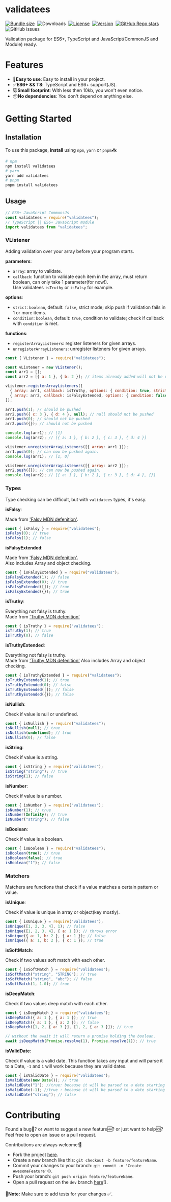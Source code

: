 # **validatees**

[![Bundle size](https://img.shields.io/bundlephobia/min/validatees/latest?style=for-the-badge&color=3178c6)](https://bundlephobia.com/package/validatees@latest)&nbsp;
![Downloads](https://img.shields.io/npm/dt/validatees?style=for-the-badge)&nbsp;
[![License](https://img.shields.io/npm/l/validatees?style=for-the-badge&color=efb103)](https://github.com/m10rten/validatees/blob/main/LICENSE)&nbsp;
[![Version](https://img.shields.io/npm/v/validatees?style=for-the-badge&color=cb3837&logo=npm)](https://www.npmjs.com/package/validatees)&nbsp;
[![GitHub Repo stars](https://img.shields.io/github/stars/m10rten/validatees?color=E9E9E9&logo=Github&style=for-the-badge)](https://www.github.com/m10rten/validatees)&nbsp;
![GitHub issues](https://img.shields.io/github/issues-raw/m10rten/validatees?label=issues&style=for-the-badge)

Validation package for ES6+, TypeScript and JavaScript(CommonJS and Module) ready.

# Features

- 🚀**Easy to use**: Easy to install in your project.
- ✅**ES6+ && TS**: TypeScript and ES6+ support(JS).
- 🐭**Small footprint**: With less then 10kb, you won't even notice.
- 📦**No dependencies**: You don't depend on anything else.

# Getting Started

## Installation

To use this package, **install** using `npm`, `yarn` or `pnpm`📥:

```bash
# npm
npm install validatees
# yarn
yarn add validatees
# pnpm
pnpm install validatees
```

## Usage

```js
// ES6+ JavaScript CommonsJs
const validatees = require("validatees");
// TypeScript || ES6+ JavaScript module
import validatees from "validatees";
```

### VListener

Adding validation over your array before your program starts.

**parameters**:

- `array`: array to validate.
- `callback`: function to validate each item in the array, must return boolean, can only take 1 parameter(for now!).  
 Use validatees `isTruthy` or `isFalsy` for example.
<!-- To Be Extended with callback array to validate even more! -->

**options**:

- `strict`: `boolean`, default: `false`, strict mode; skip push if validation fails in 1 or more items.
- `condition`: `boolean`, default: `true`, condition to validate; check if callback with `condition` is met.

**functions**:

- `registerArrayListeners`: register listeners for given arrays.
- `unregisterArrayListeners`: unregister listeners for given arrays.

```js
const { VListener } = require("validatees");

const vListener = new VListener();
const arr1 = [];
const arr2 = [{ a: 1 }, { b: 2 }]; // items already added will not be validated.

vListener.registerArrayListeners([
  { array: arr1, callback: isTruthy, options: { condition: true, strict: false } },
  { array: arr2, callback: isFalsyExtended, options: { condition: false } },
]);

arr1.push(1); // should be pushed
arr2.push({ c: 3 }, { d: 4 }, null); // null should not be pushed
arr1.push(0); // should not be pushed
arr2.push({}); // should not be pushed

console.log(arr1); // [1]
console.log(arr2); // [{ a: 1 }, { b: 2 }, { c: 3 }, { d: 4 }]

vListener.unregisterArrayListeners([{ array: arr1 }]);
arr1.push(0); // can now be pushed again.
console.log(arr1); // [1, 0]

vListener.unregisterArrayListeners([{ array: arr2 }]);
arr2.push({}); // can now be pushed again.
console.log(arr2); // [{ a: 1 }, { b: 2 }, { c: 3 }, { d: 4 }, {}]
```

### Types

Type checking can be difficult, but with `validatees` types, it's easy.

**isFalsy**:</br>

Made from ['Falsy MDN defenition'](https://developer.mozilla.org/en-US/docs/Glossary/Falsy).

```js
const { isFalsy } = require("validatees");
isFalsy(0); // true
isFalsy(1); // false
```

**isFalsyExtended**:</br>

Made from ['Falsy MDN defenition'](https://developer.mozilla.org/en-US/docs/Glossary/Falsy).</br>
Also includes Array and object checking.

```js
const { isFalsyExtended } = require("validatees");
isFalsyExtended(1); // false
isFalsyExtended(0); // true
isFalsyExtended([]); // true
isFalsyExtended({}); // true
```

**isTruthy**:</br>

Everything not falsy is truthy. </br>
Made from ['Truthy MDN defenition'](https://developer.mozilla.org/en-US/docs/Glossary/Truthy)

```js
const { isTruthy } = require("validatees");
isTruthy(1); // true
isTruthy(0); // false
```

**isTruthyExtended**:</br>

Everything not falsy is truthy. </br>
Made from ['Truthy MDN defenition'](https://developer.mozilla.org/en-US/docs/Glossary/Truthy)
Also includes Array and object checking.

```js
const { isTruthyExtended } = require("validatees");
isTruthyExtended(1); // true
isTruthyExtended(0); // false
isTruthyExtended([]); // false
isTruthyExtended({}); // false
```

**isNullish**:</br>

Check if value is null or undefined.

```js
const { isNullish } = require("validatees");
isNullish(null); // true
isNullish(undefined); // true
isNullish(0); // false
```

**isString**:</br>

Check if value is a string.

```js
const { isString } = require("validatees");
isString("string"); // true
isString(1); // false
```

**isNumber**:</br>

Check if value is a number.

```js
const { isNumber } = require("validatees");
isNumber(1); // true
isNumber(Infinity); // true
isNumber("string"); // false
```

**isBoolean**: </br>

Check if value is a boolean.

```js
const { isBoolean } = require("validatees");
isBoolean(true); // true
isBoolean(false); // true
isBoolean("1"); // false
```

### Matchers

Matchers are functions that check if a value matches a certain pattern or value.

**isUnique**:</br>

Check if value is unique in array or object(key mostly).

```js
const { isUnique } = require("validatees");
isUnique([1, 2, 3, 4], 1); // false
isUnique([1, 2, 3, 4], { a: 1 }); // throws error
isUnique({ a: 1, b: 2 }, { a: 1 }); // false
isUnique({ a: 1, b: 2 }, { c: 1 }); // true
```

**isSoftMatch**:</br>

Check if two values soft match with each other.

```js
const { isSoftMatch } = require("validatees");
isSoftMatch("string", "STRING"); // true
isSoftMatch("string", "abc"); // false
isSoftMatch(1, 1.0); // true
```

**isDeepMatch**:</br>

Check if two values deep match with each other.

```js
const { isDeepMatch } = require("validatees");
isDeepMatch({ a: 1 }, { a: 1 }); // true
isDeepMatch({ a: 1 }, { a: 2 }); // false
isDeepMatch([1, 2, { a: 3 }], [1, 2, { a: 3 }]); // true

// without the await it will return a promise holding the boolean.
await isDeepMatch(Promise.resolve(1), Promise.resolve(1)); // true
```

**isValidDate**:</br>

Check if value is a valid date.
This function takes any input and will parse it to a Date, `-1` and `1` will work because they are valid dates.

```js
const { isValidDate } = require("validatees");
isValidDate(new Date()); // true
isValidDate("1"); //true: because it will be parsed to a date starting from 1970.
isValidDate(-1); //true : because it will be parsed to a date starting from 1970, moving backwards.
isValidDate("string"); // false
```

# Contributing

Found a bug🦟? or want to suggest a new feature🆕? or just want to help🆘? </br>
Feel free to open an issue or a pull request.

Contributions are always welcome!🎉

- Fork the project [here](https://github.com/m10rten/validatees/fork).
- Create a new branch like this: `git checkout -b feature/featureName`.
- Commit your changes to your branch: `git commit -m 'Create AwesomeFeature'`⚙️.
- Push your branch: `git push origin feature/featureName`.
- Open a pull request on the `dev` branch [here](https://github.com/m10rten/validatees/pulls)🔃.

📒**Note:** Make sure to add tests for your changes ✅.
